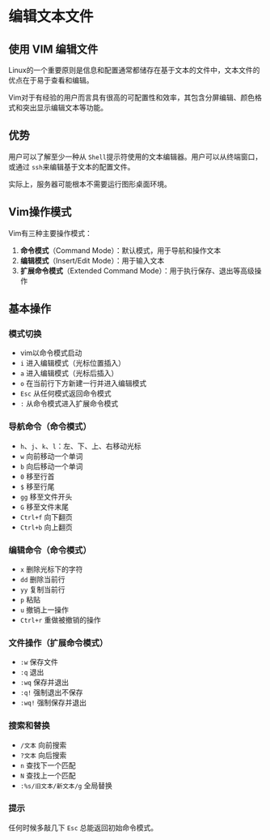 # 编辑文本文件

## 使用 VIM 编辑文件

Linux的一个重要原则是信息和配置通常都储存在基于文本的文件中，文本文件的优点在于易于查看和编辑。

Vim对于有经验的用户而言具有很高的可配置性和效率，其包含分屏编辑、颜色格式和突出显示编辑文本等功能。

## 优势

用户可以了解至少一种从 `Shell`提示符使用的文本编辑器。用户可以从终端窗口，或通过 `ssh`来编辑基于文本的配置文件。

实际上，服务器可能根本不需要运行图形桌面环境。

## Vim操作模式

Vim有三种主要操作模式：

1. **命令模式**（Command Mode）：默认模式，用于导航和操作文本
2. **编辑模式**（Insert/Edit Mode）：用于输入文本
3. **扩展命令模式**（Extended Command Mode）：用于执行保存、退出等高级操作

## 基本操作

### 模式切换
- vim以命令模式启动
- `i` 进入编辑模式（光标位置插入）
- `a` 进入编辑模式（光标后插入）
- `o` 在当前行下方新建一行并进入编辑模式
- `Esc` 从任何模式返回命令模式
- `:` 从命令模式进入扩展命令模式

### 导航命令（命令模式）
- `h`、`j`、`k`、`l`：左、下、上、右移动光标
- `w` 向前移动一个单词
- `b` 向后移动一个单词
- `0` 移至行首
- `$` 移至行尾
- `gg` 移至文件开头
- `G` 移至文件末尾
- `Ctrl+f` 向下翻页
- `Ctrl+b` 向上翻页

### 编辑命令（命令模式）
- `x` 删除光标下的字符
- `dd` 删除当前行
- `yy` 复制当前行
- `p` 粘贴
- `u` 撤销上一操作
- `Ctrl+r` 重做被撤销的操作

### 文件操作（扩展命令模式）
- `:w` 保存文件
- `:q` 退出
- `:wq` 保存并退出
- `:q!` 强制退出不保存
- `:wq!` 强制保存并退出

### 搜索和替换
- `/文本` 向前搜索
- `?文本` 向后搜索
- `n` 查找下一个匹配
- `N` 查找上一个匹配
- `:%s/旧文本/新文本/g` 全局替换

### 提示
任何时候多敲几下 `Esc` 总能返回初始命令模式。
